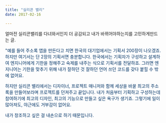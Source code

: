 ```yaml
---
title: "실리콘 밸리"
date: 2017-02-16

---
```


얼마전 실리콘밸리를 다녀와서인지 더 공감되고 내가 바뀌어야하는지를 고민하게만드는 글.

<span style="color:#003366">"예를 들어 주소록 앱을 만든다고 치면 한국의 대기업에서는 기획서 200장이 나오겠죠. 하지만 여기서는 단 2장의 기획서면 충분합니다.</span>
<span style="color:#003366">한국에서는 기획자가 구성하고 설계하여 엔지니어에게 기한을 정해주고 숙제를 내주는 식으로 기획서를 전달하죠.</span>
<span style="color:#003366">그러면 엔지니어는 기한을 맞추기 위해 내가 잘하던 것 잘하던 언어 쓰던 코드를 갖다 붙힐 수 밖에 없어요.</span>

<span style="color:#003366">하지만 실리콘 밸리에서는 디자이너, 프로젝트 매니저와 함께 세상을 바꿀 최고의 주소록을 만들어보라며 프로젝트를 던져주고 끝입니다. 내가 처음부터 기획하고 구성하는데 참여하기에 최고의 디자인, 최고의 기능으로 만들고 싶은 욕구가 생기죠. 그렇기에 일이 많아져도, 야근에도 거부감이 없어요.

<span style="color:#003366">내가 창조하고 싶은 걸 내손으로 하기 때문입니다.</span>

